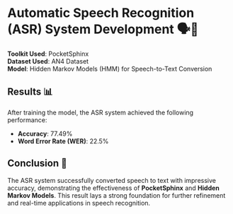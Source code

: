 # **Automatic Speech Recognition (ASR) System Development** 🗣️🤖
 
**Toolkit Used**: PocketSphinx  
**Dataset Used**: AN4 Dataset  
**Model**: Hidden Markov Models (HMM) for Speech-to-Text Conversion

## **Results** 📊

After training the model, the ASR system achieved the following performance:

- **Accuracy**: 77.49%
- **Word Error Rate (WER)**: 22.5%

## **Conclusion** 🎯

The ASR system successfully converted speech to text with impressive accuracy, demonstrating the effectiveness of **PocketSphinx** and **Hidden Markov Models**. This result lays a strong foundation for further refinement and real-time applications in speech recognition.
